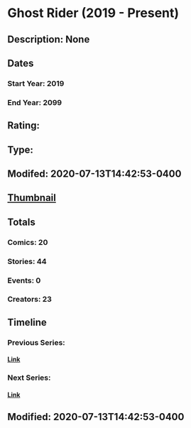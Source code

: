 # Ghost Rider (2019 - Present)
## Description: None
## Dates
### Start Year: 2019
### End Year: 2099
## Rating: 
## Type: 
## Modifed: 2020-07-13T14:42:53-0400
## [Thumbnail](http://i.annihil.us/u/prod/marvel/i/mg/c/70/5d8ba55f03ce7.jpg)
## Totals
### Comics: 20
### Stories: 44
### Events: 0
### Creators: 23
## Timeline
### Previous Series: 
#### [Link]()
### Next Series: 
#### [Link]()
## Modified: 2020-07-13T14:42:53-0400